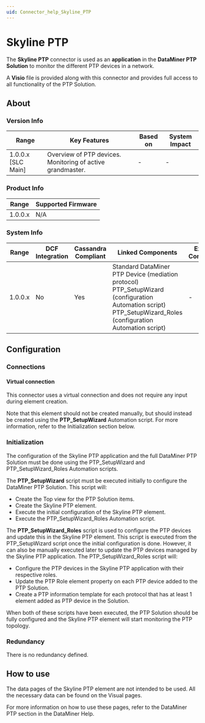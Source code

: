 ```yaml
---
uid: Connector_help_Skyline_PTP
---
```


# Skyline PTP

The **Skyline PTP** connector is used as an **application** in the **DataMiner PTP Solution** to monitor the different PTP devices in a network.

A **Visio** file is provided along with this connector and provides full access to all functionality of the PTP Solution.

## About

### Version Info

| Range              | Key Features                                             | Based on   | System Impact   |
|----------------------|------------------------------------------------------------|--------------|-------------------|
| 1.0.0.x [SLC Main]   | Overview of PTP devices. Monitoring of active grandmaster. | -            | -                 |

### Product Info

| Range     | Supported Firmware     |
|-----------|------------------------|
| 1.0.0.x   | N/A                    |

### System Info

| Range     | DCF Integration     | Cassandra Compliant     | Linked Components                                                                                                                                            | Exported Components     |
|-----------|---------------------|-------------------------|--------------------------------------------------------------------------------------------------------------------------------------------------------------|-------------------------|
| 1.0.0.x   | No                  | Yes                     | Standard DataMiner PTP Device (mediation protocol) PTP_SetupWizard (configuration Automation script) PTP_SetupWizard_Roles (configuration Automation script) | -                       |

## Configuration

### Connections

#### Virtual connection

This connector uses a virtual connection and does not require any input during element creation.

Note that this element should not be created manually, but should instead be created using the **PTP_SetupWizard** Automation script. For more information, refer to the Initialization section below.

### Initialization

The configuration of the Skyline PTP application and the full DataMiner PTP Solution must be done using the PTP_SetupWizard and PTP_SetupWizard_Roles Automation scripts.

The **PTP_SetupWizard** script must be executed initially to configure the DataMiner PTP Solution. This script will:

- Create the Top view for the PTP Solution items.
- Create the Skyline PTP element.
- Execute the initial configuration of the Skyline PTP element.
- Execute the PTP_SetupWizard_Roles Automation script.

The **PTP_SetupWizard_Roles** script is used to configure the PTP devices and update this in the Skyline PTP element. This script is executed from the PTP_SetupWizard script once the initial configuration is done. However, it can also be manually executed later to update the PTP devices managed by the Skyline PTP application. The PTP_SetupWizard_Roles script will:

- Configure the PTP devices in the Skyline PTP application with their respective roles.
- Update the PTP Role element property on each PTP device added to the PTP Solution.
- Create a PTP information template for each protocol that has at least 1 element added as PTP device in the Solution.

When both of these scripts have been executed, the PTP Solution should be fully configured and the Skyline PTP element will start monitoring the PTP topology.

### Redundancy

There is no redundancy defined.

## How to use

The data pages of the Skyline PTP element are not intended to be used. All the necessary data can be found on the Visual pages.

For more information on how to use these pages, refer to the DataMiner PTP section in the DataMiner Help.
